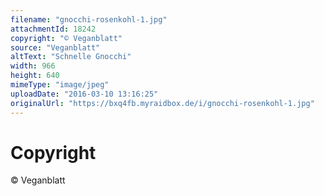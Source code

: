 ```yaml
---
filename: "gnocchi-rosenkohl-1.jpg"
attachmentId: 18242
copyright: "© Veganblatt"
source: "Veganblatt"
altText: "Schnelle Gnocchi"
width: 966
height: 640
mimeType: "image/jpeg"
uploadDate: "2016-03-10 13:16:25"
originalUrl: "https://bxq4fb.myraidbox.de/i/gnocchi-rosenkohl-1.jpg"
---
```


# Copyright

© Veganblatt
